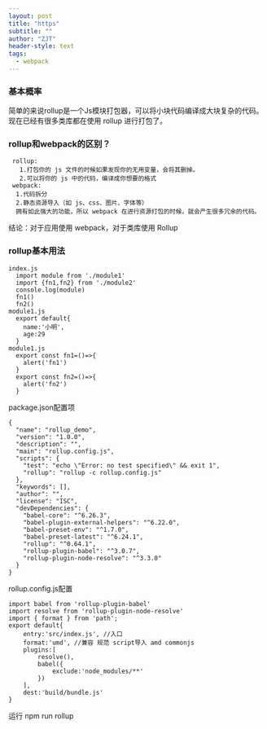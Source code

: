 ```yaml
---
layout: post
title: "https"
subtitle: ""
author: "ZJT"
header-style: text
tags:
  - webpack
---
```


### 基本概率

简单的来说rollup是一个Js模块打包器，可以将小块代码编译成大块复杂的代码。现在已经有很多类库都在使用 rollup 进行打包了。

### rollup和webpack的区别？

```
 rollup:
   1.打包你的 js 文件的时候如果发现你的无用变量，会将其删掉。
   2.可以将你的 js 中的代码，编译成你想要的格式
 webpack:
  1.代码拆分
  2.静态资源导入（如 js、css、图片、字体等）
  拥有如此强大的功能，所以 webpack 在进行资源打包的时候，就会产生很多冗余的代码。
```
结论：对于应用使用 webpack，对于类库使用 Rollup

### rollup基本用法

```
index.js
  import module from './module1'
  import {fn1,fn2} from './module2'
  console.log(module)
  fn1()
  fn2()
module1.js
  export default{
    name:'小明',
    age:29
  }
module1.js
  export const fn1=()=>{
    alert('fn1')
  }
  export const fn2=()=>{
    alert('fn2')
  }
```
package.json配置项
```
{
  "name": "rollup_demo",
  "version": "1.0.0",
  "description": "",
  "main": "rollup.config.js",
  "scripts": {
    "test": "echo \"Error: no test specified\" && exit 1",
    "rollup": "rollup -c rollup.config.js"
  },
  "keywords": [],
  "author": "",
  "license": "ISC",
  "devDependencies": {
    "babel-core": "^6.26.3",
    "babel-plugin-external-helpers": "^6.22.0",
    "babel-preset-env": "^1.7.0",
    "babel-preset-latest": "^6.24.1",
    "rollup": "^0.64.1",
    "rollup-plugin-babel": "^3.0.7",
    "rollup-plugin-node-resolve": "^3.3.0"
  }
}
```
rollup.config.js配置
```
import babel from 'rollup-plugin-babel'
import resolve from 'rollup-plugin-node-resolve'
import { format } from 'path';
export default{
    entry:'src/index.js', //入口
    format:'umd', //兼容 规范 script导入 amd commonjs
    plugins:[
        resolve(),
        babel({
            exclude:'node_modules/**'
        })
    ],
    dest:'build/bundle.js'
}
```
运行 npm run rollup 










